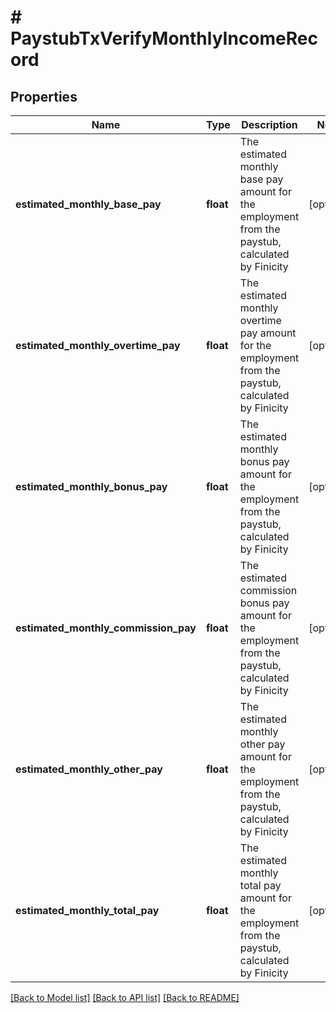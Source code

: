 # # PaystubTxVerifyMonthlyIncomeRecord

## Properties

Name | Type | Description | Notes
------------ | ------------- | ------------- | -------------
**estimated_monthly_base_pay** | **float** | The estimated monthly base pay amount for the employment from the paystub, calculated by Finicity | [optional]
**estimated_monthly_overtime_pay** | **float** | The estimated monthly overtime pay amount for the employment from the paystub, calculated by Finicity | [optional]
**estimated_monthly_bonus_pay** | **float** | The estimated monthly bonus pay amount for the employment from the paystub, calculated by Finicity | [optional]
**estimated_monthly_commission_pay** | **float** | The estimated commission bonus pay amount for the employment from the paystub, calculated by Finicity | [optional]
**estimated_monthly_other_pay** | **float** | The estimated monthly other pay amount for the employment from the paystub, calculated by Finicity | [optional]
**estimated_monthly_total_pay** | **float** | The estimated monthly total pay amount for the employment from the paystub, calculated by Finicity | [optional]

[[Back to Model list]](../../README.md#models) [[Back to API list]](../../README.md#endpoints) [[Back to README]](../../README.md)
